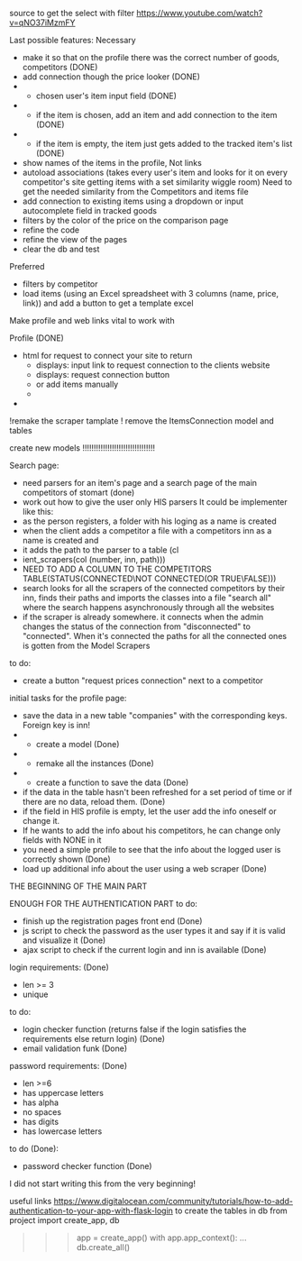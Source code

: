 source to get the select with filter https://www.youtube.com/watch?v=qNO37iMzmFY


Last possible features:
Necessary 
- make it so that on the profile there was the correct number of goods, competitors (DONE)
- add connection though the price looker (DONE)
- - chosen user's item input field (DONE)
- - if the item is chosen, add an item and add connection to the item (DONE)
- - if the item is empty, the item just gets added to the tracked item's list (DONE)
- show names of the items in the profile, Not links
- autoload associations (takes every user's item and looks for it on every competitor's site getting  items with a
set similarity wiggle room) Need to get the needed similarity from the Competitors and items file
- add connection to existing items using a dropdown or input autocomplete field in tracked goods
- filters by the color of the price on the comparison page
- refine the code
- refine the view of the pages
- clear the db and test

Preferred
- filters by competitor
- load items (using an Excel spreadsheet with 3 columns (name, price, link)) and add a button to get a template excel






Make profile and web links vital to work with


Profile (DONE)
 - html for request to connect your site to return
   - displays: input link to request connection to the clients website
   - displays: request connection button
   - or add items manually
   - 
 - 



!remake the scraper tamplate
! remove the ItemsConnection model and tables

create new models !!!!!!!!!!!!!!!!!!!!!!!!!!!!!!!!

Search page:
- need parsers for an item's page and a search page of the main competitors of stomart (done)
- work out how to give the user only HIS parsers
It could be implementer like this:
- as the person registers, a folder with his loging as a name is created
- when the client adds a competitor a file with a competitors inn as a name is created and
- it adds the path to the parser to a table (cl
- ient_scrapers(col (number, inn, path)))
- NEED TO ADD A COLUMN TO THE COMPETITORS TABLE(STATUS(CONNECTED\NOT CONNECTED(OR TRUE\FALSE)))
- search looks for all the scrapers of the connected competitors by their inn, finds their paths and imports the classes
into a file "search all" where the search happens asynchronously through all the websites
- if the scraper is already somewhere. it connects when the admin changes the status of the connection
from "disconnected" to "connected". When it's connected the paths for all the connected ones is gotten 
from the Model Scrapers




to do:
- create a button "request prices connection" next to a competitor

initial tasks for the profile page:
- save the data in a new table "companies" with the corresponding keys. Foreign key is inn!
- - create a model (Done)
- - remake all the instances (Done)
- - create a function to save the data (Done)
- if the data in the table hasn't been refreshed for a set period of time or if there are no data, reload them. (Done)
- if the field in HIS profile is empty, let the user add the info oneself or change it.
- If he wants to add the info about his competitors, he can change only fields with NONE in it
- you need a simple profile to see that the info about the logged user is correctly shown (Done)
- load up additional info about the user using a web scraper (Done)


THE BEGINNING OF THE MAIN PART

ENOUGH FOR THE AUTHENTICATION PART 
to do:
- finish up the registration pages front end (Done)
- js script to check the password as the user types it and say if it is valid and visualize it (Done)
- ajax script to check if the current login and inn is available (Done)

login requirements: (Done)
- len >= 3
- unique

to do:
- login checker function (returns false if the login satisfies the requirements else return login) (Done)
- email validation funk (Done)


password requirements: (Done)
- len >=6
- has uppercase letters 
- has alpha
- no spaces
- has digits 
- has lowercase letters

to do (Done):
- password checker function (Done)

I did not start writing this from the very beginning!

useful links
https://www.digitalocean.com/community/tutorials/how-to-add-authentication-to-your-app-with-flask-login
to create the tables in db
from project import create_app, db                                
>>> app = create_app()
>>> with app.app_context():
...     db.create_all()

